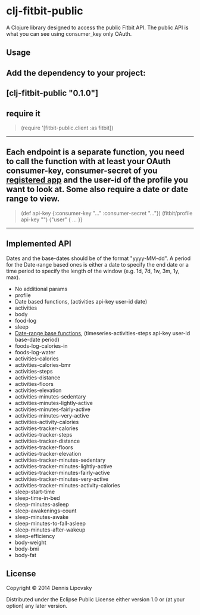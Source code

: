 # clj-fitbit-public

A Clojure library designed to access the public Fitbit API. The public API is what you can see using consumer_key only OAuth.

## Usage

Add the dependency to your project:
---
[clj-fitbit-public "0.1.0"]
---

require it
---
> (require '[fitbit-public.client :as fitbit])
---

Each endpoint is a separate function, you need to call the function with at least your OAuth consumer-key, consumer-secret of you [registered app][1] and the user-id of the profile you want to look at. Some also require a date or date range to view.
---
> (def api-key {:consumer-key "..." :consumer-secret "..."})
> (fitbit/profile api-key "<user-id>")
{"user" { ... }}
---

[1]: http://dev.fitbit.com/

## Implemented API

Dates and the base-dates should be of the format "yyyy-MM-dd". A period for the Date-range based ones is either a date to specify the end date or a time period to specify the length of the window (e.g. 1d, 7d, 1w, 3m, 1y, max).

* No additional params
 * profile
* Date based functions, (activities api-key user-id date)
 * activities
 * body
 * food-log
 * sleep
* [Date-range base functions][2], (timeseries-activities-steps api-key user-id base-date period)
 * foods-log-calories-in
 * foods-log-water
 * activities-calories
 * activities-calories-bmr
 * activities-steps
 * activities-distance
 * activities-floors
 * activities-elevation
 * activities-minutes-sedentary
 * activities-minutes-lightly-active
 * activities-minutes-fairly-active
 * activities-minutes-very-active
 * activities-activity-calories
 * activities-tracker-calories
 * activities-tracker-steps
 * activities-tracker-distance
 * activities-tracker-floors
 * activities-tracker-elevation
 * activities-tracker-minutes-sedentary
 * activities-tracker-minutes-lightly-active
 * activities-tracker-minutes-fairly-active
 * activities-tracker-minutes-very-active
 * activities-tracker-minutes-activity-calories
 * sleep-start-time
 * sleep-time-in-bed
 * sleep-minutes-asleep
 * sleep-awakenings-count
 * sleep-minutes-awake
 * sleep-minutes-to-fall-asleep
 * sleep-minutes-after-wakeup
 * sleep-efficiency
 * body-weight
 * body-bmi
 * body-fat

[2]: https://wiki.fitbit.com/display/API/API-Get-Time-Series

## License

Copyright © 2014 Dennis Lipovsky

Distributed under the Eclipse Public License either version 1.0 or (at
your option) any later version.
